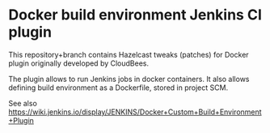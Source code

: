 # Docker build environment Jenkins CI plugin

This repository+branch contains Hazelcast tweaks (patches) for Docker plugin originally developed by CloudBees.

The plugin allows to run Jenkins jobs in docker containers.
It also allows defining build environment as a Dockerfile, stored in project SCM.

See also https://wiki.jenkins.io/display/JENKINS/Docker+Custom+Build+Environment+Plugin

